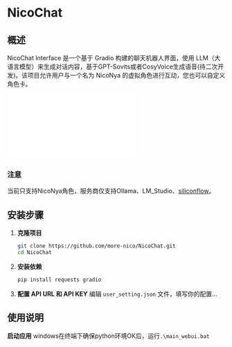 # NicoChat

## 概述
NicoChat Interface 是一个基于 Gradio 构建的聊天机器人界面，使用 LLM（大语言模型）来生成对话内容，基于GPT-Sovits或者CosyVoice生成语音(待二次开发)。该项目允许用户与一个名为 NicoNya 的虚拟角色进行互动，您也可以自定义角色卡。

<iframe src="//player.bilibili.com/player.html?bvid=BV1YcwZeLECm&page=1" scrolling="no" border="0" frameborder="no" framespacing="0" allowfullscreen="true"> </iframe>

### 注意
当前只支持NicoNya角色，服务商仅支持Ollama、LM_Studio、[siliconflow](https://cloud.siliconflow.cn/)。

## 安装步骤

1. **克隆项目**
   ```bash
   git clone https://github.com/more-nico/NicoChat.git
   cd NicoChat
   ```

2. **安装依赖**
   ```bash
   pip install requests gradio
   ```

3. **配置 API URL 和 API KEY**
   编辑 `user_setting.json` 文件，填写你的配置...

## 使用说明

**启动应用**
   windows在终端下确保python环境OK后，运行`.\main_webui.bat`